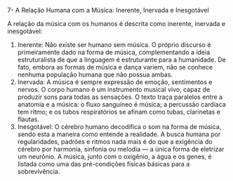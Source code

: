 7- A Relação Humana com a Música: Inerente, Inervada e Inesgotável

A relação da música com os humanos é descrita como inerente, inervada e inesgotável:

1.  Inerente: Não existe ser humano sem música. O próprio discurso é primeiramente dado na forma de música, complementando a ideia estruturalista de que a linguagem é estruturante para a humanidade. De fato, embora as formas de música e dança variem, não se conhece nenhuma população humana que não possua ambas.
2.  Inervada: A música é sempre expressão de emoção, sentimentos e nervos. O corpo humano é um instrumento musical vivo, capaz de produzir sons para todas as sensações. O texto traça paralelos entre a anatomia e a música: o fluxo sanguíneo é música; a percussão cardíaca tem ritmo; e os tubos respiratórios se afinam como tubas, clarinetas e flautas.
3.  Inesgotável: O cérebro humano decodifica o som na forma de música, sendo esta a maneira como entende a realidade. A busca humana por regularidades, padrões e ritmos nada mais é do que a exigência do cérebro por harmonia, sinfonia ou melodia — a única forma de eletrizar um neurônio. A música, junto com o oxigênio, a água e os genes, é listada como uma das pré-condições físicas básicas para a sobrevivência.
